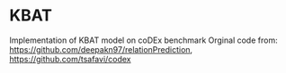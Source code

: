 # KBAT
Implementation of KBAT model on coDEx benchmark
Orginal code from: https://github.com/deepakn97/relationPrediction, https://github.com/tsafavi/codex
